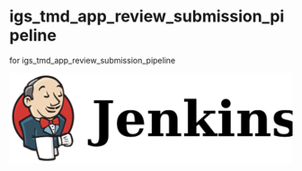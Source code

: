 # igs_tmd_app_review_submission_pipeline
for igs_tmd_app_review_submission_pipeline

![Jenkins Logo](https://github.com/weitsunglin/igs_tmd_app_review_submission_pipeline/blob/main/Jenkins_logo_with_title.svg.png)
